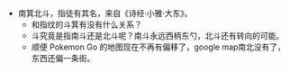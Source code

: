 - 南箕北斗，指徒有其名，来自《诗经·小雅·大东》。
	- 和指纹的斗箕有没有什么关系？
	- 斗究竟是指南斗还是北斗呢？南斗永远西柄东勺，北斗还有转向的可能。
	- 顺便 Pokemon Go 的地图现在不再有偏移了，google map南北没有了，东西还偏一条街。